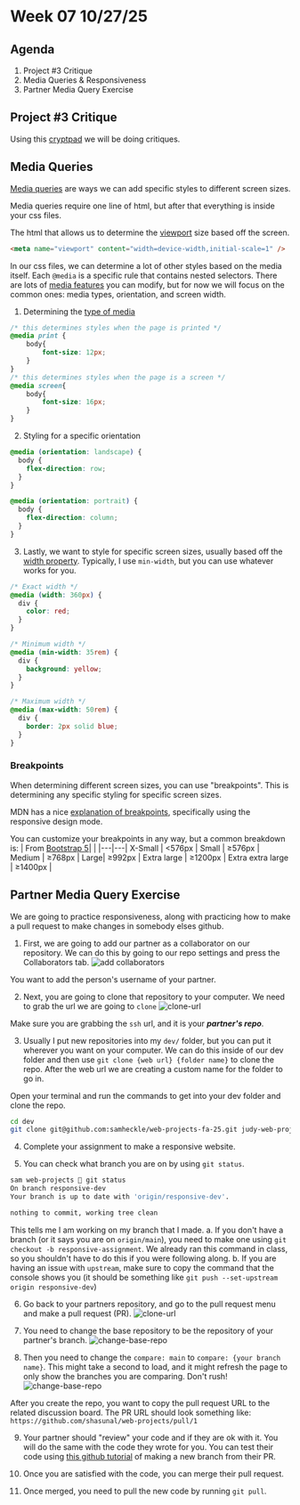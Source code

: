 # Week 07 10/27/25

## Agenda

1. Project #3 Critique
2. Media Queries & Responsiveness
3. Partner Media Query Exercise

## Project #3 Critique

Using this [cryptpad](https://cryptpad.fr/pad/#/2/pad/edit/4pPNmdcgvyWGUmYBt4EWBEWd/) we will be doing critiques.

## Media Queries

[Media queries](https://developer.mozilla.org/en-US/docs/Web/CSS/CSS_media_queries/Using_media_queries) are ways we can add specific styles to different screen sizes. 

Media queries require one line of html, but after that everything is inside your css files. 

The html that allows us to determine the [viewport](https://developer.mozilla.org/en-US/docs/Web/HTML/Reference/Elements/meta/name/viewport#viewport_width_and_screen_width) size based off the screen.
```html
<meta name="viewport" content="width=device-width,initial-scale=1" />
```

In our css files, we can determine a lot of other styles based on the media itself. Each `@media` is a specific rule that contains nested selectors. There are lots of [media features](https://developer.mozilla.org/en-US/docs/Web/CSS/CSS_media_queries/Using_media_queries#syntax) you can modify, but for now we will focus on the common ones: media types, orientation, and screen width.

1. Determining the [type of media](https://developer.mozilla.org/en-US/docs/Web/CSS/@media#media_types)
```css
/* this determines styles when the page is printed */
@media print {
    body{
        font-size: 12px;
    }
}
/* this determines styles when the page is a screen */
@media screen{
    body{
        font-size: 16px;
    }
}
```

2. Styling for a specific orientation
```css
@media (orientation: landscape) {
  body {
    flex-direction: row;
  }
}

@media (orientation: portrait) {
  body {
    flex-direction: column;
  }
}
```

3. Lastly, we want to style for specific screen sizes, usually based off the [width property](https://developer.mozilla.org/en-US/docs/Web/CSS/@media/width). Typically, I use `min-width`, but you can use whatever works for you.
```css
/* Exact width */
@media (width: 360px) {
  div {
    color: red;
  }
}

/* Minimum width */
@media (min-width: 35rem) {
  div {
    background: yellow;
  }
}

/* Maximum width */
@media (max-width: 50rem) {
  div {
    border: 2px solid blue;
  }
}
```

### Breakpoints
When determining different screen sizes, you can use "breakpoints". This is determining any specific styling for specific screen sizes. 

MDN has a nice [explanation of breakpoints](https://developer.mozilla.org/en-US/docs/Learn_web_development/Core/CSS_layout/Media_queries#how_to_choose_breakpoints), specifically using the responsive design mode. 

You can customize your breakpoints in any way, but a common breakdown is:
| From [Bootstrap 5](https://getbootstrap.com/docs/5.0/layout/breakpoints/#available-breakpoints)| |
|---|---|
X-Small | <576px |
Small | ≥576px | 
Medium |  ≥768px |
Large| ≥992px |
Extra large |  ≥1200px |
Extra extra large |  ≥1400px |

## Partner Media Query Exercise

We are going to practice responsiveness, along with practicing how to make a pull request to make changes in somebody elses github. 

1. First, we are going to add our partner as a collaborator on our repository. We can do this by going to our repo settings and press the Collaborators tab. 
![add collaborators](https://github.com/samheckle/web-projects-fa-25/blob/main/images/add-people.png)

You want to add the person's username of your partner.

2. Next, you are going to clone that repository to your computer. We need to grab the url we are going to `clone`
![clone-url](https://github.com/samheckle/web-projects-fa-25/blob/main/images/clone-url.png)

Make sure you are grabbing the `ssh` url, and it is your ***partner's repo***.

3. Usually I put new repositories into my `dev/` folder, but you can put it wherever you want on your computer. We can do this inside of our dev folder and then use `git clone {web url} {folder name}` to clone the repo. After the web url we are creating a custom name for the folder to go in.

Open your terminal and run the commands to get into your dev folder and clone the repo.
```sh
cd dev
git clone git@github.com:samheckle/web-projects-fa-25.git judy-web-project
```

4. Complete your assignment to make a responsive website.

5. You can check what branch you are on by using `git status`.
```sh
sam web-projects 🐸 git status
On branch responsive-dev
Your branch is up to date with 'origin/responsive-dev'.

nothing to commit, working tree clean
```
This tells me I am working on my branch that I made. 
  a. If you don't have a branch (or it says you are on `origin/main`), you need to make one using `git checkout -b responsive-assignment`. We already ran this command in class, so you shouldn't have to do this if you were following along.
  b. If you are having an issue with `upstream`, make sure to copy the command that the console shows you (it should be something like `git push --set-upstream origin responsive-dev`)

6. Go back to your partners repository, and go to the pull request menu and make a pull request (PR).
![clone-url](https://github.com/samheckle/web-projects-fa-25/blob/main/images/make-pr.png)

7. You need to change the base repository to be the repository of your partner's branch.
![change-base-repo](https://github.com/samheckle/web-projects-fa-25/blob/main/images/change-base-repo.png)

8. Then you need to change the `compare: main` to `compare: {your branch name}`. This might take a second to load, and it might refresh the page to only show the branches you are comparing. Don't rush!
![change-base-repo](https://github.com/samheckle/web-projects-fa-25/blob/main/images/compare.png)

After you create the repo, you want to copy the pull request URL to the related discussion board. The PR URL should look something like: `https://github.com/shasunal/web-projects/pull/1`

9. Your partner should "review" your code and if they are ok with it. You will do the same with the code they wrote for you. You can test their code using [this github tutorial](https://docs.github.com/en/pull-requests/collaborating-with-pull-requests/reviewing-changes-in-pull-requests/checking-out-pull-requests-locally) of making a new branch from their PR. 

10. Once you are satisfied with the code, you can merge their pull request.

11. Once merged, you need to pull the new code by running `git pull`.